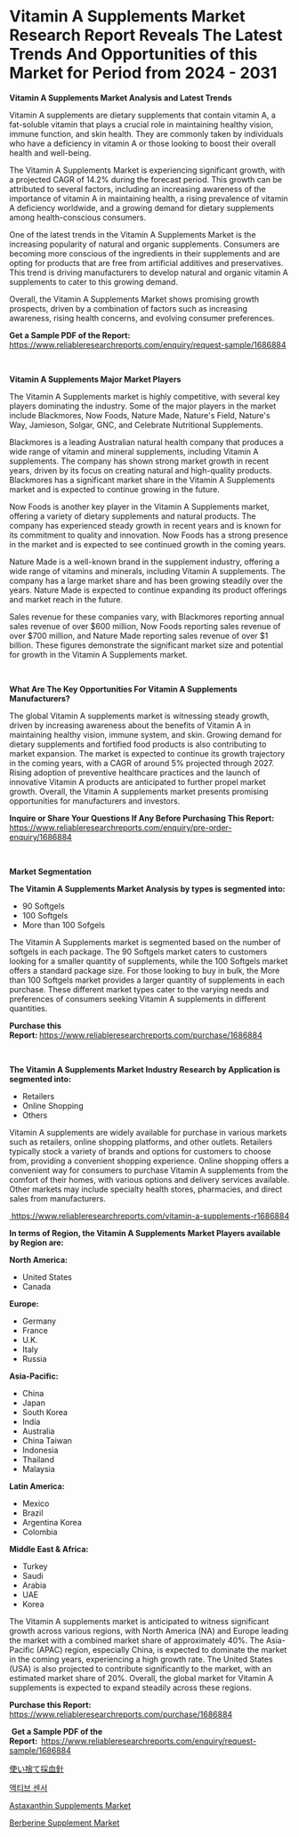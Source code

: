 <p><h1>Vitamin A Supplements Market Research Report Reveals The Latest Trends And Opportunities of this Market for Period from 2024 - 2031</h1></p><p><strong>Vitamin A Supplements Market Analysis and Latest Trends</strong></p>
<p><p>Vitamin A supplements are dietary supplements that contain vitamin A, a fat-soluble vitamin that plays a crucial role in maintaining healthy vision, immune function, and skin health. They are commonly taken by individuals who have a deficiency in vitamin A or those looking to boost their overall health and well-being.</p><p>The Vitamin A Supplements Market is experiencing significant growth, with a projected CAGR of 14.2% during the forecast period. This growth can be attributed to several factors, including an increasing awareness of the importance of vitamin A in maintaining health, a rising prevalence of vitamin A deficiency worldwide, and a growing demand for dietary supplements among health-conscious consumers.</p><p>One of the latest trends in the Vitamin A Supplements Market is the increasing popularity of natural and organic supplements. Consumers are becoming more conscious of the ingredients in their supplements and are opting for products that are free from artificial additives and preservatives. This trend is driving manufacturers to develop natural and organic vitamin A supplements to cater to this growing demand.</p><p>Overall, the Vitamin A Supplements Market shows promising growth prospects, driven by a combination of factors such as increasing awareness, rising health concerns, and evolving consumer preferences.</p></p>
<p><strong>Get a Sample PDF of the Report:&nbsp;</strong> <a href="https://www.reliableresearchreports.com/enquiry/request-sample/1686884">https://www.reliableresearchreports.com/enquiry/request-sample/1686884</a></p>
<p>&nbsp;</p>
<p><strong>Vitamin A Supplements Major Market Players</strong></p>
<p><p>The Vitamin A Supplements market is highly competitive, with several key players dominating the industry. Some of the major players in the market include Blackmores, Now Foods, Nature Made, Nature's Field, Nature's Way, Jamieson, Solgar, GNC, and Celebrate Nutritional Supplements.</p><p>Blackmores is a leading Australian natural health company that produces a wide range of vitamin and mineral supplements, including Vitamin A supplements. The company has shown strong market growth in recent years, driven by its focus on creating natural and high-quality products. Blackmores has a significant market share in the Vitamin A Supplements market and is expected to continue growing in the future.</p><p>Now Foods is another key player in the Vitamin A Supplements market, offering a variety of dietary supplements and natural products. The company has experienced steady growth in recent years and is known for its commitment to quality and innovation. Now Foods has a strong presence in the market and is expected to see continued growth in the coming years.</p><p>Nature Made is a well-known brand in the supplement industry, offering a wide range of vitamins and minerals, including Vitamin A supplements. The company has a large market share and has been growing steadily over the years. Nature Made is expected to continue expanding its product offerings and market reach in the future.</p><p>Sales revenue for these companies vary, with Blackmores reporting annual sales revenue of over $600 million, Now Foods reporting sales revenue of over $700 million, and Nature Made reporting sales revenue of over $1 billion. These figures demonstrate the significant market size and potential for growth in the Vitamin A Supplements market.</p></p>
<p>&nbsp;</p>
<p><strong>What Are The Key Opportunities For Vitamin A Supplements Manufacturers?</strong></p>
<p><p>The global Vitamin A supplements market is witnessing steady growth, driven by increasing awareness about the benefits of Vitamin A in maintaining healthy vision, immune system, and skin. Growing demand for dietary supplements and fortified food products is also contributing to market expansion. The market is expected to continue its growth trajectory in the coming years, with a CAGR of around 5% projected through 2027. Rising adoption of preventive healthcare practices and the launch of innovative Vitamin A products are anticipated to further propel market growth. Overall, the Vitamin A supplements market presents promising opportunities for manufacturers and investors.</p></p>
<p><strong>Inquire or Share Your Questions If Any Before Purchasing This Report:</strong> <a href="https://www.reliableresearchreports.com/enquiry/pre-order-enquiry/1686884">https://www.reliableresearchreports.com/enquiry/pre-order-enquiry/1686884</a></p>
<p>&nbsp;</p>
<p><strong>Market Segmentation</strong></p>
<p><strong>The Vitamin A Supplements Market Analysis by types is segmented into:</strong></p>
<p><ul><li>90 Softgels</li><li>100 Softgels</li><li>More than 100 Sofgels</li></ul></p>
<p><p>The Vitamin A Supplements market is segmented based on the number of softgels in each package. The 90 Softgels market caters to customers looking for a smaller quantity of supplements, while the 100 Softgels market offers a standard package size. For those looking to buy in bulk, the More than 100 Softgels market provides a larger quantity of supplements in each purchase. These different market types cater to the varying needs and preferences of consumers seeking Vitamin A supplements in different quantities.</p></p>
<p><strong>Purchase this Report:&nbsp;</strong><a href="https://www.reliableresearchreports.com/purchase/1686884">https://www.reliableresearchreports.com/purchase/1686884</a></p>
<p>&nbsp;</p>
<p><strong>The Vitamin A Supplements Market Industry Research by Application is segmented into:</strong></p>
<p><ul><li>Retailers</li><li>Online Shopping</li><li>Others</li></ul></p>
<p><p>Vitamin A supplements are widely available for purchase in various markets such as retailers, online shopping platforms, and other outlets. Retailers typically stock a variety of brands and options for customers to choose from, providing a convenient shopping experience. Online shopping offers a convenient way for consumers to purchase Vitamin A supplements from the comfort of their homes, with various options and delivery services available. Other markets may include specialty health stores, pharmacies, and direct sales from manufacturers.</p></p>
<p><a href="https://www.reliableresearchreports.com/vitamin-a-supplements-r1686884">&nbsp;https://www.reliableresearchreports.com/vitamin-a-supplements-r1686884</a></p>
<p><strong>In terms of Region, the Vitamin A Supplements Market Players available by Region are:</strong></p>
<p>
    <p> <strong> North America: </strong>
        <ul>
            <li>United States</li>
            <li>Canada</li>
        </ul>
        </p> 
    <p> <strong> Europe: </strong>
        <ul>
            <li>Germany</li>
            <li>France</li>
            <li>U.K.</li>
            <li>Italy</li>
            <li>Russia</li>
        </ul>
        </p> 
    <p> <strong> Asia-Pacific: </strong>
        <ul>
            <li>China</li>
            <li>Japan</li>
            <li>South Korea</li>
            <li>India</li>
            <li>Australia</li>
            <li>China Taiwan</li>
            <li>Indonesia</li>
            <li>Thailand</li>
            <li>Malaysia</li>
        </ul>
        </p> 
    <p> <strong> Latin America: </strong>
        <ul>
            <li>Mexico</li>
            <li>Brazil</li>
            <li>Argentina Korea</li>
            <li>Colombia</li>
        </ul>
        </p> 
    <p> <strong> Middle East & Africa: </strong>
        <ul>
            <li>Turkey</li>
            <li>Saudi</li>
            <li>Arabia</li>
            <li>UAE</li>
            <li>Korea</li>
        </ul>
    </p>
    </p>
<p><p>The Vitamin A supplements market is anticipated to witness significant growth across various regions, with North America (NA) and Europe leading the market with a combined market share of approximately 40%. The Asia-Pacific (APAC) region, especially China, is expected to dominate the market in the coming years, experiencing a high growth rate. The United States (USA) is also projected to contribute significantly to the market, with an estimated market share of 20%. Overall, the global market for Vitamin A supplements is expected to expand steadily across these regions.</p></p>
<p><strong>Purchase this Report: </strong><a href="https://www.reliableresearchreports.com/purchase/1686884">https://www.reliableresearchreports.com/purchase/1686884</a></p>
<p>&nbsp;<strong>Get a Sample PDF of the Report:&nbsp;&nbsp;</strong><a href="https://www.reliableresearchreports.com/enquiry/request-sample/1686884">https://www.reliableresearchreports.com/enquiry/request-sample/1686884</a></p>
<p><strong></strong></p>
<p><p><a href="https://medium.com/@hugofirst21/%E4%BD%BF%E3%81%84%E6%8D%A8%E3%81%A6%E5%BC%8F%E6%8E%A1%E8%A1%80%E9%87%9D%E5%B8%82%E5%A0%B4-%E7%A8%AE%E9%A1%9E-%E7%94%A8%E9%80%94-%E5%9C%B0%E7%90%86%E3%81%AB%E3%82%88%E3%82%8B%E5%8C%85%E6%8B%AC%E7%9A%84%E8%A9%95%E4%BE%A1-22c0c76ce35a">使い捨て採血針</a></p><p><a href="https://github.com/chupp85/Market-Research-Report-List-1/blob/main/990783856415.md">액티브 센서</a></p><p><a href="https://github.com/kufem1/Market-Research-Report-List-2/blob/main/astaxanthin-supplements-market.md">Astaxanthin Supplements Market</a></p><p><a href="https://github.com/kosella/Market-Research-Report-List-3/blob/main/berberine-supplement-market.md">Berberine Supplement Market</a></p></p>